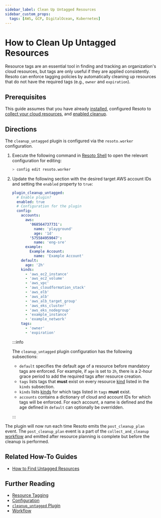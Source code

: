 ```yaml
---
sidebar_label: Clean Up Untagged Resources
sidebar_custom_props:
  tags: [AWS, GCP, DigitalOcean, Kubernetes]
---
```


# How to Clean Up Untagged Resources

Resource tags are an essential tool in finding and tracking an organization's cloud resources, but tags are only useful if they are applied consistently. Resoto can enforce tagging policies by automatically cleaning up resources that do not have the required tags (e.g., `owner` and `expiration`).

## Prerequisites

This guide assumes that you have already [installed](../../getting-started/install-resoto/index.md), configured Resoto to [collect your cloud resources](../../getting-started/configure-cloud-provider-access/index.md), and [enabled cleanup](../../getting-started/clean-resources.md).

## Directions

The `cleanup_untagged` plugin is configured via the `resoto.worker` configuration.

1. Execute the following command in [Resoto Shell](../../concepts/components/shell.md) to open the relevant configuration for editing:

   ```bash
   > config edit resoto.worker
   ```

2. Update the following section with the desired target AWS account IDs and setting the `enabled` property to `true`:

   ```yaml title="cleanup_untagged plugin configuration"
   plugin_cleanup_untagged:
     # Enable plugin?
     enabled: true
     # Configuration for the plugin
     config:
       accounts:
         aws:
           '068564737731':
             name: 'playground'
             age: '1d'
           '575584959047':
             name: 'eng-sre'
         example:
           Example Account:
             name: 'Example Account'
       default:
         age: '2h'
       kinds:
         - 'aws_ec2_instance'
         - 'aws_ec2_volume'
         - 'aws_vpc'
         - 'aws_cloudformation_stack'
         - 'aws_elb'
         - 'aws_alb'
         - 'aws_alb_target_group'
         - 'aws_eks_cluster'
         - 'aws_eks_nodegroup'
         - 'example_instance'
         - 'example_network'
       tags:
         - 'owner'
         - 'expiration'
   ```

   :::info

   The `cleanup_untagged` plugin configuration has the following subsections:

   - `default` specifies the default age of a resource before mandatory tags are enforced. For example, if `age` is set to `2h`, there is a 2-hour grace period to add the required tags after resource creation.
   - `tags` lists tags that **must** exist on every resource [kind](../../reference/data-models/index.md#kinds) listed in the `kinds` subsection.
   - `kinds` lists [kinds](../../reference/data-models/index.md#kinds) for which tags listed in `tags` **must** exist.
   - `accounts` contains a dictionary of cloud and account IDs for which tags will be enforced. For each account, a name is defined and the age defined in `default` can optionally be overridden.

   :::

The plugin will now run each time Resoto emits the `post_cleanup_plan` event. The `post_cleanup_plan` event is a part of the `collect_and_cleanup` [workflow](../../concepts/automation/workflow.md) and emitted after resource planning is complete but before the cleanup is performed.

## Related How-To Guides

- [How to Find Untagged Resources](../search/find-untagged-resources.md)

## Further Reading

- [Resource Tagging](../../concepts/resource-management/tagging.md)
- [Configuration](../../reference/configuration/index.md)
- [`cleanup_untagged` Plugin](../../concepts/components/plugins/cleanup_untagged.md)
- [Workflow](../../concepts/automation/job.md)
